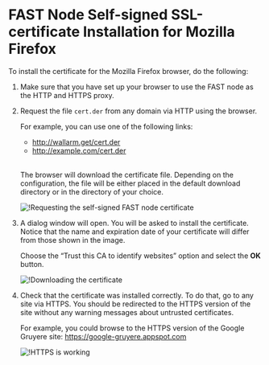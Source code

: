 [img-cert-request]:     ../../../images/fast/ssl/common/browsers-ssl/firefox-ssl/f-certificate-request.png
[img-cert-download]:    ../../../images/fast/ssl/common/browsers-ssl/firefox-ssl/f-certificate-download.png
[img-https-ok]:         ../../../images/fast/ssl/common/browsers-ssl/firefox-ssl/f-https-ok.png
    
    
#   FAST Node Self-signed SSL-certificate Installation for Mozilla Firefox

To install the certificate for the Mozilla Firefox browser, do the following:

1.  Make sure that you have set up your browser to use the FAST node as the HTTP and HTTPS proxy.

2.  Request the file `cert.der` from any domain via HTTP using the browser.

    For example, you can use one of the following links:
    -   <http://wallarm.get/cert.der>
    -   <http://example.com/cert.der>
    <br><br>

    The browser will download the certificate file. Depending on the configuration, the file will be either placed in the default download directory or in the directory of your choice.
    
    ![!Requesting the self-signed FAST node certificate][img-cert-request]

3.  A dialog window will open. You will be asked to install the certificate. Notice that the name and expiration date of your certificate will differ from those shown in the image.    
    
    Choose the “Trust this CA to identify websites” option and select the **OK** button.

    ![!Downloading the certificate][img-cert-download]

4.  Check that the certificate was installed correctly. To do that, go to any site via HTTPS. You should be redirected to the HTTPS version of the site without any warning messages about untrusted certificates.

    For example, you could browse to the HTTPS version of the Google Gruyere site:
    <https://google-gruyere.appspot.com>

    ![!HTTPS is working][img-https-ok]